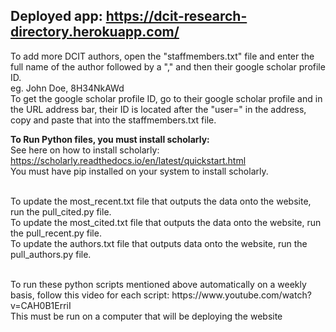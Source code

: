## Deployed app: https://dcit-research-directory.herokuapp.com/

To add more DCIT authors, open the "staffmembers.txt" file and enter the full name of the author followed by a "," and then their google scholar profile ID.
<br>
eg. John Doe, 8H34NkAWd
<br>
To get the google scholar profile ID, go to their google scholar profile and in the URL address bar, their ID is located after the "user=" in the address, copy and paste that into the staffmembers.txt file.<br>

<b> To Run Python files, you must install scholarly: </b><br>
See here on how to install scholarly: https://scholarly.readthedocs.io/en/latest/quickstart.html<br>
You must have pip installed on your system to install scholarly. <br>
<br>

To update the most_recent.txt file that outputs the data onto the website, run the pull_cited.py file. <br>
To update the most_cited.txt file that outputs the data onto the website, run the pull_recent.py file. <br>
To update the authors.txt file that outputs data onto the website, run the pull_authors.py file. <br>

<br>
To run these python scripts mentioned above automatically on a weekly basis, follow this video for each script: https://www.youtube.com/watch?v=CAH0B1ErriI <br>
This must be run on a computer that will be deploying the website <br>

